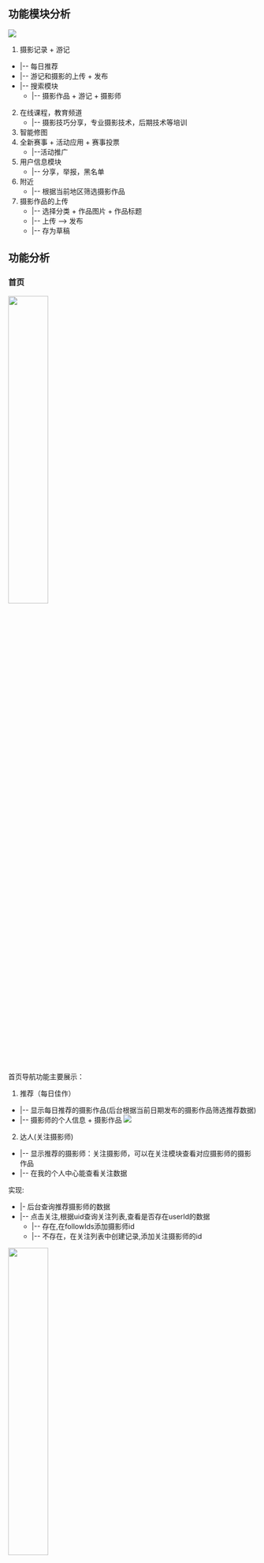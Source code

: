 
## 功能模块分析

![](assets/1_千途-fd3fc440.png)

1. 摄影记录 + 游记
  * |-- 每日推荐
  * |-- 游记和摄影的上传 + 发布
  * |-- 搜索模块
    * |-- 摄影作品 + 游记 + 摄影师
2. 在线课程，教育频道
   * |-- 摄影技巧分享，专业摄影技术，后期技术等培训
3. 智能修图
4. 全新赛事 + 活动应用 + 赛事投票
    * |--活动推广
5. 用户信息模块
    * |-- 分享，举报，黑名单
6. 附近
    * |-- 根据当前地区筛选摄影作品
7. 摄影作品的上传
    * |-- 选择分类 + 作品图片 + 作品标题
    * |-- 上传 --> 发布
    * |-- 存为草稿


## 功能分析
### 首页
<img src="assets/1_千途-4d0b3992.jpg" width="40%"/>

首页导航功能主要展示：

1. 推荐（每日佳作）
  * |-- 显示每日推荐的摄影作品(后台根据当前日期发布的摄影作品筛选推荐数据)
  * |-- 摄影师的个人信息 + 摄影作品
![](assets/1_千途-a4082249.png)    


2. 达人(关注摄影师)
  * |-- 显示推荐的摄影师：关注摄影师，可以在关注模块查看对应摄影师的摄影作品
  * |-- 在我的个人中心能查看关注数据

实现:
  * |- 后台查询推荐摄影师的数据
  * |-- 点击关注,根据uid查询关注列表,查看是否存在userId的数据
    * |-- 存在,在followIds添加摄影师id
    * |-- 不存在，在关注列表中创建记录,添加关注摄影师的id
<img src="assets/1_千途-40031bde.png" width="40%"/>


3. 赛事模块(后面分析)
  * |-- 显示所有赛事活动, 由赞助商发布的
4. 活动(后面分析)
  * |-- 限时报名活动列表数据
  * |-- 我的活动模块
    * |-- 我发起的
    * |-- 我参加的
5. 修图模块(后面分析)
    |-- 修图模块需要访问web网页端,选择AI只能修图或是人工精修,移动端只显示网页连接信息

6. 排行榜模块
  * |-- 根据用户的摄影作品的点赞总数 按照 日榜/月榜/总榜 进行排序(只显示前15名)
  * |-- 日榜 : 查询摄影师所有的当天摄影作品的点赞数之和
      * |-- 使用redis zset实现topN排序，缓存点赞数,当用户当天摄影作品被点击时,摄影师对应的点赞数+1
  * |-- 月榜 ：查询摄影师当月所有摄影作品的点赞数之和
      * |-- 当用户当天摄影作品被点击时,摄影师对应的点赞数+1
  * |-- 总榜 : 查询摄影师所有作品的点赞数之和

![](assets/1_千途-2e79b7f4.png)

7. 消息通知模块
  * |-- 评论通知(当用户的摄影作品被评论时，需要使用极光推送，推送消息)
  * |-- 系统通知(由后台管理人员通过极光推送平台推送给对应客户系统消息)

<img src="assets/1_千途-d818f731.png" width="40%">

8. 搜索模块
  * |-- 根据相关地区关键字搜索摄影作品 + 游记 + 摄影师
6. 主页页面展示数据
  * |-- 推荐游记(分页显示)
  * |-- 摄影作品(分页显示:按照点赞数进行排序) ： 按照摄影分类进行筛选
  * |-- 最新摄影作品



8. 摄影作品详情页面 （mongodb + redis 统计数据）
  * |-- 显示相关摄影图片
  * |-- 评论(点赞) + 收藏 + 点赞 + 分享(个数)
  * 评论模块:
    * 使用mongodb记录评论信息和用户信息, type 用来区分是作品的评论还是评论的评论s
    * 评论点赞 : 使用点赞集合保存评论用户，判断用户是否点赞
    * 评论数: 保存redis中的评论数+1
  * 收藏模块:
    * 保存收藏数据（收藏列表）
    * 数据库中的摄影作品，收藏数+1
  * 点赞 :
    * 保存点赞数(点赞列表)
    * 数据库中的摄影作品，点赞数+1
    * 修改redis 中排行榜数据 :
       |-- 如果当前摄影是今天发布，日榜 ， 月榜 ，总榜 +1
  * 分享
    * 安卓端实现分享功能
    * 修改redis中分享数据


<img src="assets/1_千途-9bd00f38.png" width="40%">-----<img src="assets/1_千途-6aa12399.jpg" width="40%"/>



### 评论列表
```java
class PhotoComment implements Serializable {
   public static final int PHOTO_COMMENT_TYPE_COMMENT = 0; //普通评论
   public static final int PHOTO_COMMENT_TYPE = 1; //评论的评论
   //----------前端传递数据---------
   @Id
   private String id;  //id
   private Long photoId;  //游记id
   private String photoTitle; //游记标题
   private String content;  //评论内容
   private int type = PHOTO_COMMENT_TYPE_COMMENT; //评论类别

   //-----------后端设置数据---------
   private Long userId;    //用户id
   private String username; //用户名
   private String headUrl;   // 用户头像
   private String city;
   private int level;

   private Date createTime; //创建时间
   private photoComment refComment;  //关联的评论

   private int thumbupnum;     //点赞数
   private List<Long> thumbuplist = new ArrayList<>(); //保存评论点赞人的id

}
```


### 收藏列表
记录收藏的数据,用于查询用户收藏数据
```
t_favor{
  id,
  actionTime,
  userId,  // 收藏用户的id
  type,  // 收藏游记/摄影作品
  targetId  // 游记的id /摄影的id
}
```


9. 游记详情界面


## 附近页面
1. 显示相关地区的摄影作品数据,（根据前端传的经纬度计算）
2. 显示推荐游记数据(后端管理推荐游记列表,实现推荐功能)

<img src="assets/1_千途-506429ca.jpg" width="40%"/>



## 游记+摄影作品发布
1. 游记发布
需求分析:
  * |-- 游记标题
  * |-- 游记目的地
  * |-- 游记经典的位置定点信息
  * |-- 游记图片 + 文字描述(生成预览效果)
    * |-- 更换模板北京图片 + 封面,生成html文本数据传送到后台进行审批处理
    * |-- 不发布数据，保存到草稿箱

<img src="assets/1_千途-7d2ec123.jpg" width="40%"/>

```java
--游记实体类--
t_travel{
`id`
`dest_id`  //目的地
`author_id`  //作者id
`title`  //游记标题
`summary`  //游记摘要
`coverUrl`  //游记封面
`createTime`  //创建时间
`releaseTime` //发布时间
`isPublic`  //是否发布
`replynum`  //评论
`favornum`  //点赞
`sharenum` //分享
`thumbsupnum` //点赞数
`state`  //游记状态  :
}
---游记内容---
t_travelcontent{
  id,
  content
}


----游记推荐----
t_travel_conment{
  `id`
  `travel_id`
  `title`
  `subTitle`
  `coverUrl`
  `state`
  `sequence`
}

```

2. 摄影作品发布
  * |-- 作品的标题
  * |-- 设置作品的分类
  * |-- 添加作品的图片 + 位置定点
  * |-- 作品发布后需要进行审核,审核通过后，发布作品,通知用户审核通过
<img src="assets/1_千途-945e4fae.png" width="40%"/>

### 实体分析
**摄影作品**
```java
-- 摄影作品 --
t_photo{
  id,
  title, //作品标题
  photo_type,  // 摄影作品的分类类别
  t_photo_img,//摄影图片
  themeBg //主题背景
  replynum//评论数
  favornum// 收藏数
  thumbsupnum// 点赞数
  sharenum// 分享数
  publishTime//发布时间
  createTime// 创建时间
  authorId //作者的id
  status// 状态--> 审批/草稿/
}
t_photo_img{
  id,
  local,  // 地址名称
  longitude , //经度
  latitude, // 纬度
  content  //描述信息
}

-- 中间表保存摄影作品和分类信息 --
t_photo_type_relation{
  type_id,
  photo_id
}


--摄影推荐--
t_photo_recommend{
  `id`
  `photo_id` //推荐照片
  `title`  
  `subTitle`
  `coverUrl`
  `state`
  `sequence`
   authorId  // 推荐作者id
}

-- 摄影分类 --
t_photo_type{
  id,
  title,
  logo
}
```

## 关注模块
1. 显示用户关注的摄影师的摄影作品,可以按照摄影分类进行数据筛选
2. 显示关注的其他用户的游记数据
2. 尚未关注用户时显示系统推荐的游记数据和摄影数据

业务逻辑分析:
1. 在关注列表中查询是否有userId记录
  * |-- 有，查询关联的follweIds关注的摄影师的ids
    * |--根据关注用户的ids查询相关的摄影作品和游记数据(时间为当前时间)
  * |-- 没有查询系统推荐的游记数据和摄影数据
    * |-- 查询推荐列表关联的推荐游记庶几乎+推荐摄影数据

<img src="assets/1_千途-0ea3129e.jpg" width="40%"/>  <img src="assets/1_千途-ad5770b2.jpg" width="40%"/>


## 个人中心模块
#### 需求分析:
1. 显示用户个人信息数据 : 关注 + 粉丝 + 获赞 + 昵称 + 签名
2. 用户相关的 摄影作品 + 游记 + 收藏数据

<img src="assets/1_千途-61dc8a3f.jpg" width="40%"/>  <img src="assets/1_千途-08deb6e4.png" width="40%"/>



## 赛事模块
显示所有赛事活动, 由赞助商发布的摄影作品投票活动,用户可以通过投稿个人作品，在投票中获得票数较高的获得赞助商提供的相关奖品


![](assets/1_千途-9a9ed9f3.png)

```
--- 赛事实体 ---
t_match{
  id,
  match_title, // 赛事标题
  status, // 赛事状态   投稿中/已截稿
  publishTime，  //发布时间
  endTime ,  // 截至时间
  t_match_content,   //投稿介绍
  t_contribute[]  //投稿作品数据
}
t_match_content{
  id,content   
}

--投稿作品--
t_contribute{
  id,
  imgs,  //投稿作品
  authorId,  //投稿用户
  title,  //投稿名称
  content, //投稿内容
  realName, //真实姓名
  linkPhone  //联系方式
  ticket  // 票数
  createTime  //投稿时间
  publishTime  // 发布时间
  status // 待审核/审核通过
}
```

### 赛事详情页面
#### 需求分析:
1. 显示赛事的相关介绍
2. 显示已经投稿的摄影作品和我的作品
3. 票数排行榜页面按照投票数显示前十名作品数据
4. 投票功能
  * 限制用户一天只能投一次票,需要验证用户的登陆token
  * 防止用户刷票 ：使用接口防刷限流
  * 多请求处理票数时，使用mq队列处理投票请求,投票成功后


#### 业务实现:
1. 赛事发布 : 后台管理页面发布赛事相关活动
2. 摄影师投稿 :
  * 用户通过上传摄影作品+联系方式+真实姓名+作品描述到后台管理
  * 用户投稿后由后台管理页面进行审核,审核通过通过消息推送发送系统通知通知用户
3. 用户作品审核通过后，在已投稿作品，和我的作品中可以查询已经审核通过的作品(按照发布时间进行排序)
4. 赛事投票功能 : (高并发场景)
  * 验证用户是否登陆
  * 使用redis list 记录用户投票信息，如果用户已经投票,提示用户已经投过了
    * |-- key: xxx:活动id:作品id
    * |-- value : uid1,uid2
  * 使用MQ 消息队列做削峰处理，处理多个投票请求,异步处理请求信息,修改数据库投票数
    * |-- 投票成功后,添加将用户id添加到redis中,设置过期时间为 1天
    * |-- 修改投票排行榜数据,对应作品的积分store +1
  * 使用redis zset 保存投票数据,实现票数排行榜
    * |-- key:xxx:活动id:作品id
    * |-- value : json(投稿信息)
    * |-- store : 票数
  * 隐藏投票地址 + 验证码 + 接口防刷：同一个ip 不能同时访问同一个接口多次

#### 赛事页面


  <img src="assets/1_千途-f174ecb1.jpg" width="33%"/><img src="assets/1_千途-01770e08.jpg" width="33%"/> <img src="assets/1_千途-da05b8ae.jpg" width="33%"/>



## 活动

#### 需求分析:
1. 用户通过发布摄影活动
2. 发布活动时需要限制活动的认数 + 行程(时间) + 出发地和目的地 +报名者需要提供的信息 + 集合地点的设置
3. 用户报名活动时后需要填写个人报名信息,需要退团时需要提前一天取消订单
  * 如果是免费活动时，会有高并发业务场景，需要进行处理
  * 用户下单后,生成订单数据,通知用户报名成功
  * 多个请求访问活动数据,需要限制用户是否已经参加过这个活动
  * 活动过期时不能参加
  * 判断活动限制人数是否足够

#### 业务逻辑实现分析
1. 创建活动 : 用户创建活动后，由后台人员进行审核，审核通过后结果通知用户
2. 参加活动（高并发场景）
  * 判断用户是否登陆
  * 判断活动的时间是否过期
  * 判断用户是否已经参加过这个活动
    * |-- 定义一个t_seckill_order,防止重复下单,针对一场的限时活动，一个用户只能参加一次（使用redis做数据缓存）
  * 判断活动限制人数是否足够
    * |-- 使用redis 做原子性递增,判断活动当前人数是否大于限制个数(并发环境下)
  * 使用MQ 消息队列做削峰处理，异步处理多个订单请求
    * |-- 在订单队列监听中处理订单请求,下单成功后，发送系统通知用户
    * |-- 下单失败，需要进行活动名额回补
  * 防止超卖问题 ： 需要在下单时使用乐观锁 where currentCount&lt;countLimit -->当前参加人数<人数限制

优化:
* 控制下单人数优化:
  * 利用redis的原子性控制下单人数，redis 是单线程不会存在并发问题
  * |-- 初始化时，保存所有订单数据的预库存数据到redis中（string类型）
  * |-- 每次下单时，decr操作减去redis中的库存
  * |-- 库存预热在发布活动时进行初始化
* 防止用户重复点击--> 实现防刷限流


### 活动页面

活动列表--活动详情
<img src="assets/1_千途-b6e4438f.png" width="33%"/> <img src="assets/1_千途-b757f04f.jpg" width="33%"/>

创建互动--基本信息
<img src="assets/1_千途-11dc3917.jpg" width="33%"/><img src="assets/1_千途-387b073e.jpg" width="33%"/>

#### 实体分析

```
----活动----
t_action{
  id
  coverUrl // 活动封面
  type  // 活动类型 ： 采风/自驾/户外
  payType //活动费用 : AA/免费/商业
  countLimit  //人数限制--> 限定多少人可以参加
  currentCount // 当前报名的人数
  status  // 审核通过/待审核/拒绝

  ---基本信息
  theme   //活动主题
  startTime  //活动开始时间+结束时间
  endTime
  origin  //出发地
  destination  //目的地

  ---集合地点设置--
  local,  // 地址名称
  longitude , //经度
  latitude, // 纬度
  assembleTime   // 集合时间
  ---

  --活动说明--
  actionContent   // 活动说明html
}
-- 活动详情信息---
actionContent{
  id,content
}

---活动订单---
t_action_order{
  `order_no` // 订单编号--> 使用雪花算法
  `action_id`   // 活动的id
  `action_cover_Url` //活动的封面
  `status`  //订单状态 : 未支付/已支付/超时取消/手动取消
  `create_date` //创建时间
}

-- 用户判断用户是否参加过这个活动--
t_seckill_order` {
  `id`
  `user_id` //用户的id
  `order_no`  //订单的编号
  `seckill_action_id` //订单
}

```




### 摄影师实体
```java
//----用户数据---
t_userInfo{
  `id`
  `nickname`  
  `phone`  
  `email`  
  `password`
  sex
  `level`
  `city`  
  `birthday
  `headImgUrl`  
  `info`
  `state`
  isRecommend  // 是否推荐
  thumbsupTotalNum  // 总体的点赞数
  fansNum // 粉丝的数量
}

-- 关注列表 --
t_follow{
  id,
  userId, // 用户id
  followIds, // 用户关注的id (json数据保存)
  fansIds //用户的粉丝id （json数据保存）
}


```



## 修图

#### 需求分析:
1. 修图模块需要访问web网页端,选择AI只能修图或是人工精修,移动端只显示网页连接信息
2. 网页端首页显示修图技师的页面，按照销量 | 评价 | 价格进行排序
3. 用户选择修图技师,需要通过添加需要修的图片和需求描述,提交订单
  * |-- 如果用户积分不足，需要用户充值积分
4. 下单成功后,扣除用户账户上对应的积分，设置订单状态为已支付
  * |-- 当订单状态为已完成状态时，才将积分数据转发给修图技师



## 微服务服务构建
```
消息通知服务
活动服务
赛事服务
会员服务
redis 缓存服务
搜索服务
游记和摄影应用服务

后台管理项目
移动端接口应用
```

